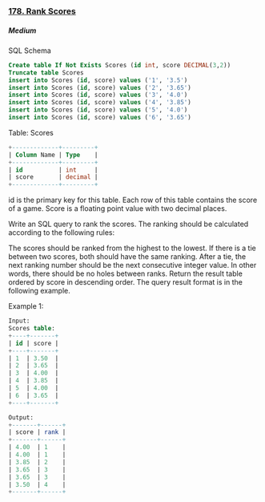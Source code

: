 ### [178. Rank Scores](https://leetcode.com/problems/rank-scores/)

##### Medium

SQL Schema

```SQL
Create table If Not Exists Scores (id int, score DECIMAL(3,2))
Truncate table Scores
insert into Scores (id, score) values ('1', '3.5')
insert into Scores (id, score) values ('2', '3.65')
insert into Scores (id, score) values ('3', '4.0')
insert into Scores (id, score) values ('4', '3.85')
insert into Scores (id, score) values ('5', '4.0')
insert into Scores (id, score) values ('6', '3.65')
```


Table: Scores
```SQL
+-------------+---------+
| Column Name | Type    |
+-------------+---------+
| id          | int     |
| score       | decimal |
+-------------+---------+
```

id is the primary key for this table.
Each row of this table contains the score of a game. Score is a floating point value with two decimal places.
 

Write an SQL query to rank the scores. The ranking should be calculated according to the following rules:

The scores should be ranked from the highest to the lowest.
If there is a tie between two scores, both should have the same ranking.
After a tie, the next ranking number should be the next consecutive integer value. In other words, there should be no holes between ranks.
Return the result table ordered by score in descending order.
The query result format is in the following example.

 

Example 1:
```SQL
Input: 
Scores table:
+----+-------+
| id | score |
+----+-------+
| 1  | 3.50  |
| 2  | 3.65  |
| 3  | 4.00  |
| 4  | 3.85  |
| 5  | 4.00  |
| 6  | 3.65  |
+----+-------+

Output: 
+-------+------+
| score | rank |
+-------+------+
| 4.00  | 1    |
| 4.00  | 1    |
| 3.85  | 2    |
| 3.65  | 3    |
| 3.65  | 3    |
| 3.50  | 4    |
+-------+------+
```